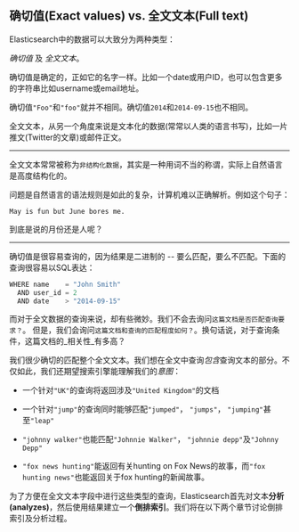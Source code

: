 ## 确切值(Exact values) vs. 全文文本(Full text)

Elasticsearch中的数据可以大致分为两种类型：

_确切值_ 及 _全文文本_。

确切值是确定的，正如它的名字一样。比如一个date或用户ID，也可以包含更多的字符串比如username或email地址。

确切值`"Foo"`和`"foo"`就并不相同。确切值`2014`和`2014-09-15`也不相同。

全文文本，从另一个角度来说是文本化的数据(常常以人类的语言书写)，比如一片推文(Twitter的文章)或邮件正文。

****

全文文本常常被称为`非结构化数据`，其实是一种用词不当的称谓，实际上自然语言是高度结构化的。

问题是自然语言的语法规则是如此的复杂，计算机难以正确解析。例如这个句子：

    May is fun but June bores me.

到底是说的月份还是人呢？

****

确切值是很容易查询的，因为结果是二进制的 -- 要么匹配，要么不匹配。下面的查询很容易以SQL表达：

```javascript
WHERE name    = "John Smith"
  AND user_id = 2
  AND date    > "2014-09-15"
```

而对于全文数据的查询来说，却有些微妙。我们不会去询问`这篇文档是否匹配查询要求？`。
但是，我们会询问`这篇文档和查询的匹配程度如何？`。换句话说，对于查询条件，这篇文档的_相关性_有多高？

我们很少确切的匹配整个全文文本。我们想在全文中查询*包含*查询文本的部分。不仅如此，我们还期望搜索引擎能理解我们的*意图*：

* 一个针对`"UK"`的查询将返回涉及`"United Kingdom"`的文档

* 一个针对`"jump"`的查询同时能够匹配`"jumped"`， `"jumps"`， `"jumping"`甚至`"leap"`

* `"johnny walker"`也能匹配`"Johnnie Walker"`， `"johnnie depp"`及`"Johnny Depp"`

* `"fox news hunting"`能返回有关hunting on Fox News的故事，而`"fox hunting news"`也能返回关于fox hunting的新闻故事。

为了方便在全文文本字段中进行这些类型的查询，Elasticsearch首先对文本**分析(analyzes)**，然后使用结果建立一个**倒排索引**。我们将在以下两个章节讨论倒排索引及分析过程。








